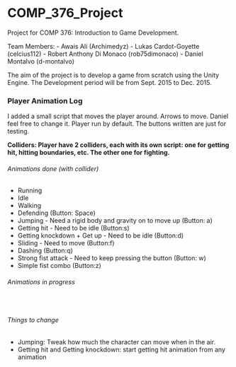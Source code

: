 # COMP_376_Project
Project for COMP 376: Introduction to Game Development. 

Team Members:
    - Awais Ali (Archimedyz)
    - Lukas Cardot-Goyette (celcius112)
    - Robert Anthony Di Monaco (rob75dimonaco)
    - Daniel Montalvo (d-montalvo)

The aim of the project is to develop a game from scratch using the Unity Engine.
The Development period will be from Sept. 2015 to Dec. 2015.

<h3>Player Animation Log </h3>
I added a small script that moves the player around. Arrows to move. Daniel feel free to change it. Player run by default. The buttons written are just for testing.

<b>Colliders: Player have 2 colliders, each with its own script: one for getting hit, hitting boundaries, etc. The other one for fighting.</b>
 
<h6>Animations done (with collider)</h6>
<ul>
	<li>Running</li>
	<li>Idle</li>
	<li>Walking</li>
	<li>Defending (Button: Space)</li>
	<li>Jumping - Need a rigid body and gravity on to move up (Button: a)</li>
	<li>Getting hit - Need to be idle (Button:s)</li>
	<li>Getting knockdown + Get up - Need to be idle (Button:d)</li>
	<li>Sliding - Need to move (Button:f)</li>
	<li>Dashing (Button:q)</li>
	<li>Strong fist attack - Need to keep pressing the button (Button: w)</li>
	<li>Simple fist combo (Button:z)</li>
</ul>
<h6>Animations in progress</h6>
<ul>
	
</ul>
<br>
<h6>Things to change</h6>
<ul>
	<li>Jumping: Tweak how much the character can move when in the air.</li>
	<li>Getting hit and Getting knockdown: start getting hit animation from any animation</li>
</ul>
